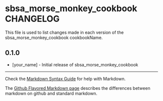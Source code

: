 # sbsa_morse_monkey_cookbook CHANGELOG

This file is used to list changes made in each version of the sbsa_morse_monkey_cookbook cookbookName.

## 0.1.0
- [your_name] - Initial release of sbsa_morse_monkey_cookbook

- - -
Check the [Markdown Syntax Guide](http://daringfireball.net/projects/markdown/syntax) for help with Markdown.

The [Github Flavored Markdown page](http://github.github.com/github-flavored-markdown/) describes the differences between markdown on github and standard markdown.
